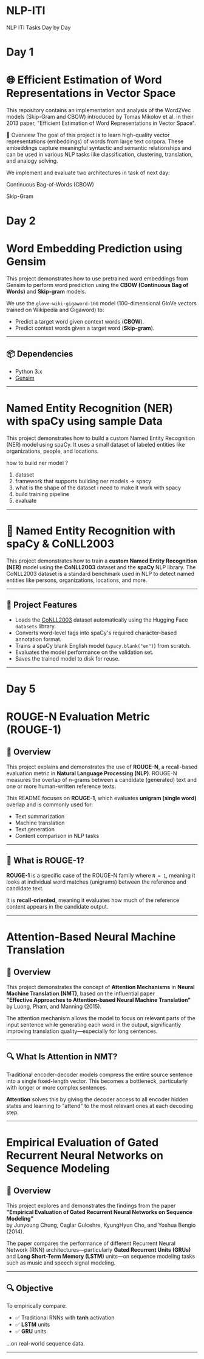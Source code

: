 # NLP-ITI
NLP ITI Tasks Day by Day
# Day 1
# 🌐 Efficient Estimation of Word Representations in Vector Space

This repository contains an implementation and analysis of the Word2Vec models (Skip-Gram and CBOW) introduced by Tomas Mikolov et al. in their 2013 paper, "Efficient Estimation of Word Representations in Vector Space".

📘 Overview
The goal of this project is to learn high-quality vector representations (embeddings) of words from large text corpora. These embeddings capture meaningful syntactic and semantic relationships and can be used in various NLP tasks like classification, clustering, translation, and analogy solving.

We implement and evaluate two architectures in task of next day:

Continuous Bag-of-Words (CBOW)

Skip-Gram

# Day 2
# Word Embedding Prediction using Gensim

This project demonstrates how to use pretrained word embeddings from Gensim to perform word prediction using the **CBOW (Continuous Bag of Words)** and **Skip-gram** models.

We use the `glove-wiki-gigaword-100` model (100-dimensional GloVe vectors trained on Wikipedia and Gigaword) to:

- Predict a target word given context words (**CBOW**).
- Predict context words given a target word (**Skip-gram**).

---

## 📦 Dependencies

- Python 3.x
- [Gensim](https://radimrehurek.com/gensim/)
  
---
# Named Entity Recognition (NER) with spaCy using sample Data

This project demonstrates how to build a custom Named Entity Recognition (NER) model using spaCy. It uses a small dataset of labeled entities like organizations, people, and locations.

how to build ner model ?
1. dataset
2. framework that supports building ner models -> spacy
3. what is the shape of the dataset i need to make it work with spacy
4. build training pipeline
5. evaluate

---
# 🧠 Named Entity Recognition with spaCy & CoNLL2003

This project demonstrates how to train a **custom Named Entity Recognition (NER)** model using the **CoNLL2003** dataset and the **spaCy** NLP library. The CoNLL2003 dataset is a standard benchmark used in NLP to detect named entities like persons, organizations, locations, and more.

---

## 📌 Project Features

- Loads the [CoNLL2003](https://huggingface.co/datasets/conll2003) dataset automatically using the Hugging Face `datasets` library.
- Converts word-level tags into spaCy's required character-based annotation format.
- Trains a spaCy blank English model (`spacy.blank("en")`) from scratch.
- Evaluates the model performance on the validation set.
- Saves the trained model to disk for reuse.

---

# Day 5
# ROUGE-N Evaluation Metric (ROUGE-1)

## 📌 Overview

This project explains and demonstrates the use of **ROUGE-N**, a recall-based evaluation metric in **Natural Language Processing (NLP)**. ROUGE-N measures the overlap of n-grams between a candidate (generated) text and one or more human-written reference texts.

This README focuses on **ROUGE-1**, which evaluates **unigram (single word)** overlap and is commonly used for:

- Text summarization
- Machine translation
- Text generation
- Content comparison in NLP tasks

---

## 🧠 What is ROUGE-1?

**ROUGE-1** is a specific case of the ROUGE-N family where `N = 1`, meaning it looks at individual word matches (unigrams) between the reference and candidate text.

It is **recall-oriented**, meaning it evaluates how much of the reference content appears in the candidate output.

---

# Attention-Based Neural Machine Translation

## 📘 Overview

This project demonstrates the concept of **Attention Mechanisms** in **Neural Machine Translation (NMT)**, based on the influential paper  
**"Effective Approaches to Attention-based Neural Machine Translation"** by Luong, Pham, and Manning (2015).

The attention mechanism allows the model to focus on relevant parts of the input sentence while generating each word in the output, significantly improving translation quality—especially for long sentences.

---

## 🔍 What Is Attention in NMT?

Traditional encoder-decoder models compress the entire source sentence into a single fixed-length vector. This becomes a bottleneck, particularly with longer or more complex sentences.

**Attention** solves this by giving the decoder access to all encoder hidden states and learning to "attend" to the most relevant ones at each decoding step.

---

# Empirical Evaluation of Gated Recurrent Neural Networks on Sequence Modeling

## 📘 Overview

This project explores and demonstrates the findings from the paper  
**"Empirical Evaluation of Gated Recurrent Neural Networks on Sequence Modeling"**  
by Junyoung Chung, Caglar Gulcehre, KyungHyun Cho, and Yoshua Bengio (2014).

The paper compares the performance of different Recurrent Neural Network (RNN) architectures—particularly **Gated Recurrent Units (GRUs)** and **Long Short-Term Memory (LSTM)** units—on sequence modeling tasks such as music and speech signal modeling.

---

## 🔍 Objective

To empirically compare:

- ✅ Traditional RNNs with **tanh** activation  
- ✅ **LSTM** units  
- ✅ **GRU** units  

...on real-world sequence data.

---

 


